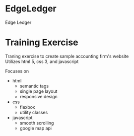 # EdgeLedger
Edge Ledger
# Training Exercise
Traning exercise to create sample accounting firm's website<br />
Utilizes html 5, css 3, and javascript<br />

Focuses on <br />
* html
  * semantic tags
  * single page layout
  * responsive design
* css
  * flexbox
  * utility classes
* javascript
  * smooth scrolling
  * google map api